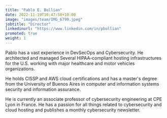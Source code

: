 ```yaml
---
title: "Pablo E. Bullian"
date: 2022-11-19T10:47:58+10:00
image: "images/team/IMG_6799.jpeg"
jobtitle: "Director"
linkedinurl: "https://www.linkedin.com/in/pbullian"
promoted: true
weight: 1
---
```


Pablo has a vast experience in DevSecOps and Cybersecurity. He architected and managed Several HIPAA-compliant hosting infrastructures for the U.S. working with major healthcare and motor vehicles organizations.

He holds CISSP and AWS cloud certifications and has a master's degree from the University of Buenos Aires in computer and information systems security and information assurance.

 He is currently an associate professor of cybersecurity engineering at CPE Lyon in France. He has a passion for all things related to cybersecurity and cloud hosting and publishes a monthly cybersecurity newsletter.
